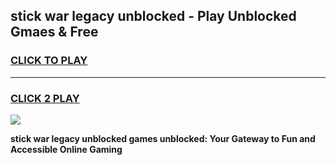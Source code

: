 
## stick war legacy unblocked - Play Unblocked Gmaes & Free
<h3>
<a href="https://news.freeplayer.one?title=stick_war_legacy_unblocked&ref=16F">CLICK TO PLAY</a></h3>
<hr>

<h3>
<a href="https://news.freeplayer.one?title=stick_war_legacy_unblocked&ref=16F">CLICK 2 PLAY</a>
  
</h3>

<a href="https://news.freeplayer.one?title=stick_war_legacy_unblocked&ref=16F/"><img src="https://clearcache.store/games.png"></a>


**stick war legacy unblocked games unblocked: Your Gateway to Fun and Accessible Online Gaming**
